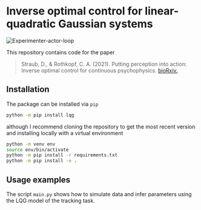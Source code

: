 # Inverse optimal control for linear-quadratic Gaussian systems

![Experimenter-actor-loop](https://raw.githubusercontent.com/RothkopfLab/lqg/main/img/experimenter-actor-loop.png)


This repository contains code for the paper
> Straub, D., & Rothkopf, C. A. (2021). Putting perception into action: Inverse optimal control for continuous psychophysics. [bioRxiv.](https://www.biorxiv.org/content/10.1101/2021.12.23.473976v1.abstract)

## Installation
The package can be installed via `pip`

```bash
python -m pip install lqg
```

although I recommend cloning the repository to get the most recent version and installing locally with a virtual environment

```bash
python -m venv env
source env/bin/activate
python -m pip install -r requirements.txt
python -m pip install -e .
```

## Usage examples
The script `main.py` shows how to simulate data and infer parameters using the LQG model of the tracking task.
